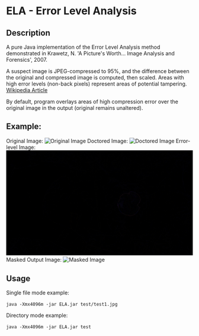 # ELA - Error Level Analysis
## Description
A pure Java implementation of the Error Level Analysis method demonstrated in Krawetz, N. 'A Picture's Worth... Image Analysis and Forensics', 2007.

A suspect image is JPEG-compressed to 95%, and the difference between the original and compressed image is computed, then scaled. Areas with high error levels (non-back pixels) represent areas of potential tampering.
[Wikipedia Article](https://en.wikipedia.org/wiki/Error_level_analysis)

By default, program overlays areas of high compression error over the original image in the output (original remains unaltered).

## Example:
Original Image:
![Original Image](https://github.com/rstreet85/ELA/blob/master/test/original_background.jpg)
Doctored Image:
![Doctored Image](https://github.com/rstreet85/ELA/blob/master/test/test1.jpg)
Error-level Image:
![Error-level Image](https://github.com/rstreet85/ELA/blob/master/test/test1_difference.jpg)
Masked Output Image:
![Masked Image](https://github.com/rstreet85/ELA/blob/master/test/test1_masked.jpg)

## Usage
Single file mode example:
```
java -Xmx4096m -jar ELA.jar test/test1.jpg
```

Directory mode example:
```
java -Xmx4096m -jar ELA.jar test
```
